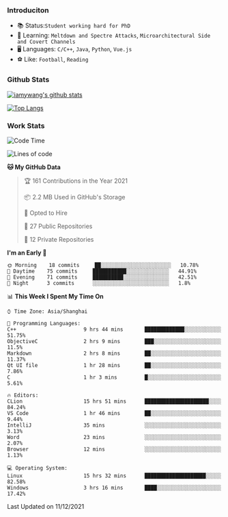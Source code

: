 ### Introduciton

- 📚 Status:`Student working hard for PhD`
- 🔎 Learning: `Meltdown and Spectre Attacks`, `Microarchitectural Side and Covert Channels`
- 🖥️ Languages: `C/C++`, `Java`, `Python`, `Vue.js`
- ⚽ Like: `Football`, `Reading`

### Github Stats

[![iamywang's github stats](https://github-readme-stats.vercel.app/api?username=iamywang&count_private=true&show_icons=true)]()

[![Top Langs](https://github-readme-stats.vercel.app/api/top-langs/?username=iamywang&layout=compact)]()

### Work Stats

<!--START_SECTION:waka-->
![Code Time](http://img.shields.io/badge/Code%20Time-21%20hrs%2011%20mins-blue)

![Lines of code](https://img.shields.io/badge/From%20Hello%20World%20I%27ve%20Written-536%20Thousand%20lines%20of%20code-blue)

**🐱 My GitHub Data** 

> 🏆 161 Contributions in the Year 2021
 > 
> 📦 2.2 MB Used in GitHub's Storage 
 > 
> 💼 Opted to Hire
 > 
> 📜 27 Public Repositories 
 > 
> 🔑 12 Private Repositories  
 > 
**I'm an Early 🐤** 

```text
🌞 Morning    18 commits     ██░░░░░░░░░░░░░░░░░░░░░░░   10.78% 
🌆 Daytime    75 commits     ███████████░░░░░░░░░░░░░░   44.91% 
🌃 Evening    71 commits     ██████████░░░░░░░░░░░░░░░   42.51% 
🌙 Night      3 commits      ░░░░░░░░░░░░░░░░░░░░░░░░░   1.8%

```


📊 **This Week I Spent My Time On** 

```text
⌚︎ Time Zone: Asia/Shanghai

💬 Programming Languages: 
C++                      9 hrs 44 mins       █████████████░░░░░░░░░░░░   51.75% 
ObjectiveC               2 hrs 9 mins        ███░░░░░░░░░░░░░░░░░░░░░░   11.5% 
Markdown                 2 hrs 8 mins        ██░░░░░░░░░░░░░░░░░░░░░░░   11.37% 
Qt UI file               1 hr 28 mins        ██░░░░░░░░░░░░░░░░░░░░░░░   7.86% 
C                        1 hr 3 mins         █░░░░░░░░░░░░░░░░░░░░░░░░   5.61%

🔥 Editors: 
CLion                    15 hrs 51 mins      █████████████████████░░░░   84.24% 
VS Code                  1 hr 46 mins        ██░░░░░░░░░░░░░░░░░░░░░░░   9.44% 
IntelliJ                 35 mins             ░░░░░░░░░░░░░░░░░░░░░░░░░   3.13% 
Word                     23 mins             ░░░░░░░░░░░░░░░░░░░░░░░░░   2.07% 
Browser                  12 mins             ░░░░░░░░░░░░░░░░░░░░░░░░░   1.13%

💻 Operating System: 
Linux                    15 hrs 32 mins      ████████████████████░░░░░   82.58% 
Windows                  3 hrs 16 mins       ████░░░░░░░░░░░░░░░░░░░░░   17.42%

```


 Last Updated on 11/12/2021
<!--END_SECTION:waka-->
